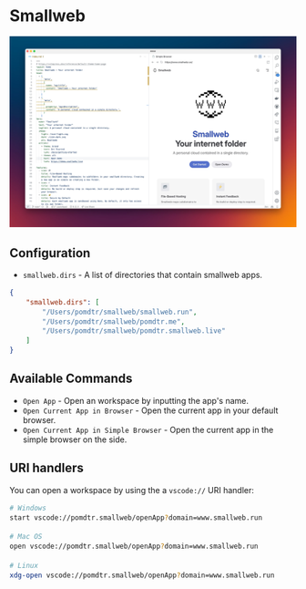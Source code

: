 # Smallweb

![extension screenshot](assets/screenshot.jpg)

## Configuration

- `smallweb.dirs` - A list of directories that contain smallweb apps.

```json
{
    "smallweb.dirs": [
        "/Users/pomdtr/smallweb/smallweb.run",
        "/Users/pomdtr/smallweb/pomdtr.me",
        "/Users/pomdtr/smallweb/pomdtr.smallweb.live"
    ]
}
```

## Available Commands

- `Open App` - Open an workspace by inputting the app's name.
- `Open Current App in Browser` - Open the current app in your default browser.
- `Open Current App in Simple Browser` - Open the current app in the simple browser on the side.

## URI handlers

You can open a workspace by using the a `vscode://` URI handler:

```bash
# Windows
start vscode://pomdtr.smallweb/openApp?domain=www.smallweb.run

# Mac OS
open vscode://pomdtr.smallweb/openApp?domain=www.smallweb.run

# Linux
xdg-open vscode://pomdtr.smallweb/openApp?domain=www.smallweb.run
```
